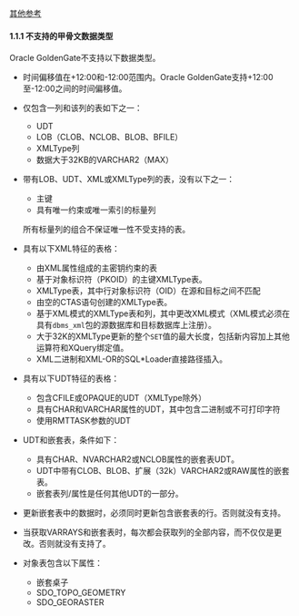 [其他参考](https://docs.oracle.com/en/middleware/goldengate/core/19.1/oracle-db/1-understanding-whats-supported.html#GUID-702F5D2B-58AB-4F08-9E20-50B95661B98B)

#### 1.1.1 不支持的甲骨文数据类型

Oracle GoldenGate不支持以下数据类型。

- 时间偏移值在+12:00和-12:00范围内。Oracle GoldenGate支持+12:00至-12:00之间的时间偏移值。

- 仅包含一列和该列的表如下之一：

  - UDT
  - LOB（CLOB、NCLOB、BLOB、BFILE）
  - XMLType列
  - 数据大于32KB的VARCHAR2（MAX）

- 带有LOB、UDT、XML或XMLType列的表，没有以下之一：

  - 主键
  - 具有唯一约束或唯一索引的标量列

  所有标量列的组合不保证唯一性不受支持的表。

- 具有以下XML特征的表格：

  - 由XML属性组成的主密钥约束的表
  - 基于对象标识符（PKOID）的主键XMLType表。
  - XMLType表，其中行对象标识符（OID）在源和目标之间不匹配
  - 由空的CTAS语句创建的XMLType表。
  - 基于XML模式的XMLType表和列，其中更改XML模式（XML模式必须在具有`dbms_xml`包的源数据库和目标数据库上注册）。
  - 大于32K的XMLType更新的整个`SET`值的最大长度，包括新内容加上其他运算符和XQuery绑定值。
  - XML二进制和XML-OR的SQL*Loader直接路径插入。

- 具有以下UDT特征的表格：

  - 包含CFILE或OPAQUE的UDT（XMLType除外）
  - 具有CHAR和VARCHAR属性的UDT，其中包含二进制或不可打印字符
  - 使用RMTTASK参数的UDT

- UDT和嵌套表，条件如下：

  - 具有CHAR、NVARCHAR2或NCLOB属性的嵌套表UDT。
  - UDT中带有CLOB、BLOB、扩展（32k）VARCHAR2或RAW属性的嵌套表。
  - 嵌套表列/属性是任何其他UDT的一部分。

- 更新嵌套表中的数据时，必须同时更新包含嵌套表的行。否则就没有支持。

- 当获取VARRAYS和嵌套表时，每次都会获取列的全部内容，而不仅仅是更改。否则就没有支持了。

- 对象表包含以下属性：

  - 嵌套桌子
  - SDO_TOPO_GEOMETRY
  - SDO_GEORASTER